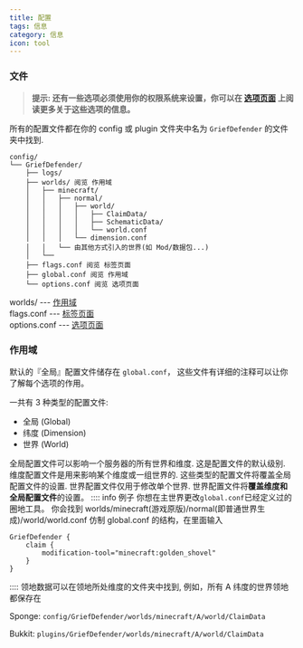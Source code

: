 ```yaml
---
title: 配置
tags: 信息
category: 信息
icon: tool
---
```


### 文件

> **提示: 还有一些选项必须使用你的权限系统来设置，你可以在 [选项页面](./feature) 上阅读更多关于这些选项的信息。**

所有的配置文件都在你的 config 或 plugin 文件夹中名为 `GriefDefender` 的文件夹中找到.

```
config/
└── GriefDefender/
    ├── logs/
    ├── worlds/ 阅览 作用域
    │   ├── minecraft/
    │   │   ├── normal/
    │   │   │   ├── world/
    │   │   │   │   ├── ClaimData/
    │   │   │   │   ├── SchematicData/
    │   │   │   │   └── world.conf
    │   │   │   └── dimension.conf
    │   │   └── 由其他方式引入的世界(如 Mod/数据包...)
    │   └── 
    ├── flags.conf 阅览 标签页面
    ├── global.conf 阅览 作用域
    └── options.conf 阅览 选项页面
```
worlds/ --- [作用域](#作用域)
<br>flags.conf --- [标签页面](./advanced/flags.html/#配置选章-flags-conf)
<br>options.conf --- [选项页面](./advanced/options)

### 作用域
默认的『全局』配置文件储存在 `global.conf`，
这些文件有详细的注释可以让你了解每个选项的作用。

一共有 3 种类型的配置文件:
* 全局 (Global)
* 纬度 (Dimension)
* 世界 (World)

全局配置文件可以影响一个服务器的所有世界和维度. 这是配置文件的默认级别.
维度配置文件是用来影响某个维度或一组世界的. 这些类型的配置文件将覆盖全局配置文件的设置. 世界配置文件仅用于修改单个世界.
世界配置文件将**覆盖维度和全局配置文件**的设置。
:::: info 例子
你想在主世界更改`global.conf`已经定义过的圈地工具。
你会找到 worlds/minecraft(游戏原版)/normal(即普通世界生成)/world/world.conf
仿制 global.conf 的结构，在里面输入
```
GriefDefender {
    claim {
        modification-tool="minecraft:golden_shovel"
    }
}
```
::::
领地数据可以在领地所处维度的文件夹中找到, 例如，所有 A 纬度的世界领地都保存在

Sponge: `config/GriefDefender/worlds/minecraft/A/world/ClaimData`

Bukkit: `plugins/GriefDefender/worlds/minecraft/A/world/ClaimData`